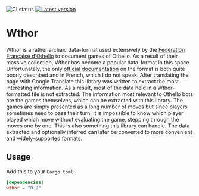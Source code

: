 ![CI status](https://github.com/LimeEng/wthor/workflows/CI/badge.svg)
[![Latest version](https://img.shields.io/crates/v/wthor.svg)](https://crates.io/crates/wthor)

# Wthor

Wthor is a rather archaic data-format used extensively by the [Fédération Française d'Othello](https://www.ffothello.org/informatique/la-base-wthor/) to document games of Othello. As a result of their massive collection, Wthor has become a popular data-format in this space. Unfortunately, the only [official documentation](https://www.ffothello.org/wthor/Format_WThor.pdf) on the format is both quite poorly described and in French, which I do not speak. After translating the page with Google Translate this library was written to extract the most interesting information. As a result, most of the data held in a Wthor-formatted file is not extracted. The information most relevant to Othello bots are the games themselves, which can be extracted with this library. The games are simply presented as a long number of moves but since players sometimes need to pass their turn, it is impossible to know which player played which move without evaluating the game, stepping through the moves one by one. This is also something this library can handle. The data extracted and optionally inferred can later be converted to more convenient and widely-supported formats.

## Usage

Add this to your `Cargo.toml`:

```toml
[dependencies]
wthor = "0.2"
```
